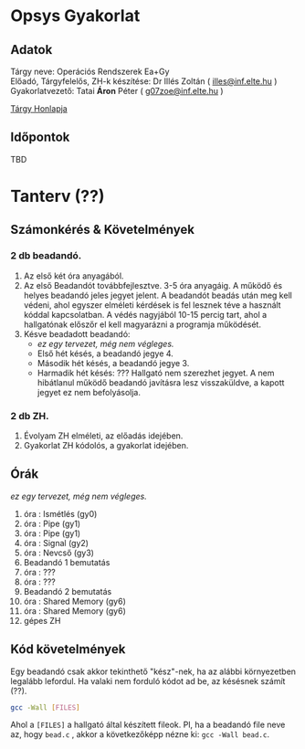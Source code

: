 # Opsys Gyakorlat

## Adatok

Tárgy neve: Operációs Rendszerek Ea+Gy  
Előadó, Tárgyfelelős, ZH-k készítése: Dr Illés Zoltán ( illes@inf.elte.hu ) \
Gyakorlatvezető: Tatai __Áron__ Péter ( g07zoe@inf.elte.hu )

[Tárgy Honlapja](https://opsys.inf.elte.hu/)

## Időpontok

TBD

# Tanterv (??)

## Számonkérés & Követelmények

### 2 db beadandó.

1. Az első két óra anyagából.
2. Az első Beadandót továbbfejlesztve. 3-5 óra anyagáig.
   A működő és helyes beadandó jeles jegyet jelent.
   A beadandót beadás után meg kell védeni,
   ahol egyszer elméleti kérdések is fel lesznek téve a
   használt kóddal kapcsolatban. A védés nagyjából 10-15 percig tart, ahol a hallgatónak
   előszőr el kell magyarázni a programja működését.
3. Késve beadadott beadandó:
    - *ez egy tervezet, még nem végleges.*
    - Első hét késés, a beadandó jegye 4.
    - Második hét késés, a beadandó jegye 3.
    - Harmadik hét késés: ??? Hallgató nem szerezhet jegyet.
      A nem hibátlanul működő beadandó javításra lesz visszaküldve, a kapott jegyet ez nem
      befolyásolja.

### 2 db ZH.

1. Évolyam ZH elméleti, az előadás idejében.
2. Gyakorlat ZH kódolós, a gyakorlat idejében.

## Órák

*ez egy tervezet, még nem végleges.*

1. óra : Ismétlés (gy0)
2. óra : Pipe (gy1)
3. óra : Pipe (gy1)
4. óra : Signal (gy2)
5. óra : Nevcső (gy3)
6. Beadandó 1 bemutatás
7. óra : ???
8. óra : ???
9. Beadandó 2 bemutatás
10. óra : Shared Memory (gy6)
11. óra : Shared Memory (gy6)
12. gépes ZH

## Kód követelmények

Egy beadandó csak akkor tekinthető "kész"-nek, ha az alábbi környezetben legalább lefordul.
Ha valaki nem forduló kódot ad be, az késésnek számít (??).

```bash
gcc -Wall [FILES]
```

Ahol a `[FILES]` a hallgató által készített fileok. Pl, ha a beadandó file neve az, hogy `bead.c` , akkor a
következőképp nézne ki: `gcc -Wall bead.c`.

